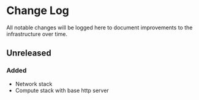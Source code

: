 # Change Log
All notable changes will be logged here to document improvements to the infrastructure over time.

## Unreleased
### Added
- Network stack
- Compute stack with base http server


